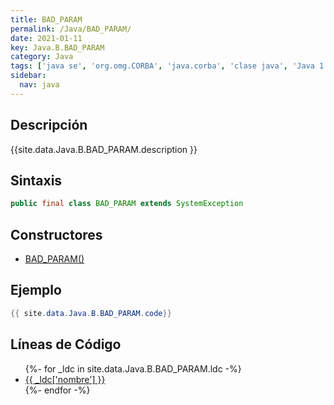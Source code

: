 ```yaml
---
title: BAD_PARAM
permalink: /Java/BAD_PARAM/
date: 2021-01-11
key: Java.B.BAD_PARAM
category: Java
tags: ['java se', 'org.omg.CORBA', 'java.corba', 'clase java', 'Java 1.2']
sidebar: 
  nav: java
---
```


## Descripción
{{site.data.Java.B.BAD_PARAM.description }}

## Sintaxis
~~~java
public final class BAD_PARAM extends SystemException
~~~

## Constructores
* [BAD_PARAM()](/Java/BAD_PARAM/BAD_PARAM/)

## Ejemplo
~~~java
{{ site.data.Java.B.BAD_PARAM.code}}
~~~

## Líneas de Código
<ul>
{%- for _ldc in site.data.Java.B.BAD_PARAM.ldc -%}
   <li>
       <a href="{{_ldc['url'] }}">{{ _ldc['nombre'] }}</a>
   </li>
{%- endfor -%}
</ul>
